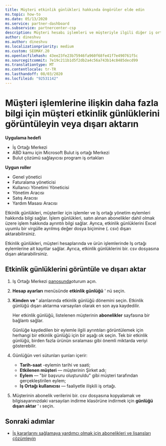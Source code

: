 ```yaml
---
title: Müşteri etkinlik günlükleri hakkında öngörüler elde edin
ms.topic: how-to
ms.date: 05/13/2020
ms.service: partner-dashboard
ms.subservice: partnercenter-csp
description: Müşteri hesabı işlemleri ve müşteriyle ilgili diğer iş ortağı yönetim etkinlikleri hakkında bilgi edinmek için etkinlik günlüklerini görüntülemeyi ve dışarı aktarmayı öğrenin.
author: dineshvu
ms.author: dineshvu
ms.localizationpriority: medium
ms.custom: SEOMAY.20
ms.openlocfilehash: 43ee23fe23b75946fa960f68fe41f7e490761f5c
ms.sourcegitcommit: 7e19c211b1d5f2db2a4c56a743b14c8485decd99
ms.translationtype: MT
ms.contentlocale: tr-TR
ms.lasthandoff: 08/03/2020
ms.locfileid: "92531142"
---
```

# <a name="view-or-export-customer-activity-logs-for-more-insight-into-customer-transactions"></a>Müşteri işlemlerine ilişkin daha fazla bilgi için müşteri etkinlik günlüklerini görüntüleyin veya dışarı aktarın

**Uygulama hedefi**

- İş Ortağı Merkezi
- ABD kamu için Microsoft Bulut iş ortağı Merkezi
- Bulut çözümü sağlayıcısı program iş ortakları

**Uygun roller**

- Genel yönetici
- Faturalama yöneticisi
- Kullanıcı Yönetimi Yöneticisi
- Yönetim Aracısı
- Satış Aracısı
- Yardım Masası Aracısı

Etkinlik günlükleri, müşteriler için işlemler ve Iş ortağı yönetim eylemleri hakkında bilgi sağlar. İşlem günlükleri, satın alınan abonelikler dahil olmak üzere işlem hakkında ayrıntılı bilgi sağlar. Ayrıca, etkinlik günlüklerini Excel uyumlu bir virgülle ayrılmış değer dosya biçimine (. csv) dışarı aktarabilirsiniz.

Etkinlik günlükleri, müşteri hesaplarında ve ürün işlemlerinde Iş ortağı eylemlerine ait kayıtlar sağlar. Ayrıca, etkinlik günlüklerini bir. csv dosyasına dışarı aktarabilirsiniz.

## <a name="view-and-export-activity-logs"></a>Etkinlik günlüklerini görüntüle ve dışarı aktar

1. Iş Ortağı Merkezi [panosunda](https://partner.microsoft.com/dashboard)oturum açın.

2. **Hesap ayarları** menüsünde **etkinlik günlüğü** ' nü seçin.

3. **Kimden** **ve '** alanlarında etkinlik günlüğü dönemini seçin. Etkinlik günlüğü dışarı aktarma varsayılan olarak en son aya kaydedilir.

   Her etkinlik günlüğü, listelenen müşterinin **abonelikler** sayfasına bir bağlantı sağlar.

   Günlüğe kaydedilen bir eylemle ilgili ayrıntıları görüntülemek için herhangi bir etkinlik günlüğü için bir aşağı ok seçin. Tek bir etkinlik günlüğü, birden fazla ürünün sıralaması gibi önemli miktarda veriyi gösterebilir.

4. Günlüğün veri sütunları şunları içerir:
   - **Tarih-saat** -eylemin tarihi ve saati;
   - **Etkilenen müşteri** — müşterinin Şirket adı;
   - **Eylem** — "bir başvuru oluşturuldu" gibi müşteri tarafından gerçekleştirilen eylem;
   - **Iş Ortağı kullanıcısı** — faaliyetle ilişkili iş ortağı.

5. Müşterinin abonelik verilerini bir. csv dosyasına kopyalamak ve bilgisayarınızdaki varsayılan indirme klasörüne indirmek için **günlüğü dışarı aktar** ' ı seçin.

## <a name="next-steps"></a>Sonraki adımlar

- [İş kararlarını sağlamaya yardımcı olmak için abonelikleri ve lisansları çözümleyin](analyze-subscriptions-licenses.md)
